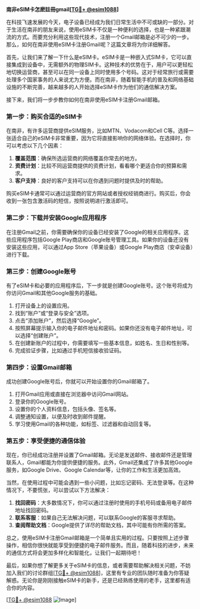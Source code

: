 **南非eSIM卡怎麽註冊gmail[[TG💪+ @esim1088](https://t.me/s/esim1088)]**

在科技飞速发展的今天，电子设备已经成为我们日常生活中不可或缺的一部分。对于生活在南非的朋友来说，使用eSIM卡不仅是一种便利的选择，也是一种紧跟潮流的方式。而要充分利用这些现代技术，注册一个Gmail邮箱是必不可少的一步。那么，如何在南非使用eSIM卡注册Gmail呢？这篇文章将为你详细解答。

首先，让我们来了解一下什么是eSIM卡。eSIM卡是一种嵌入式SIM卡，它可以直接集成到设备中，无需额外的物理SIM卡。这种技术的优势在于，用户可以更轻松地切换运营商，甚至可以在同一设备上同时使用多个号码。这对于经常旅行或需要处理多个国家事务的人来说尤为方便。而在南非，随着智能手机的普及和网络基础设施的不断完善，越来越多的人开始选择eSIM卡作为他们的通信解决方案。

接下来，我们将一步步教你如何在南非使用eSIM卡注册Gmail邮箱。

### 第一步：购买合适的eSIM卡

在南非，有许多运营商提供eSIM服务，比如MTN、Vodacom和Cell C等。选择一张适合自己的eSIM卡非常重要，因为它将直接影响你的网络体验。在选择时，你可以考虑以下几个因素：

1. **覆盖范围**：确保所选运营商的网络覆盖你常去的地方。
2. **资费计划**：比较不同运营商提供的资费计划，看看哪个更适合你的预算和需求。
3. **客户支持**：良好的客户支持可以在你遇到问题时提供及时的帮助。

购买eSIM卡通常可以通过运营商的官方网站或者授权经销商进行。购买后，你会收到一张包含激活码的短信，按照说明进行激活即可。

### 第二步：下载并安装Google应用程序

在注册Gmail之前，你需要确保你的设备已经安装了Google的相关应用程序。这些应用程序包括Google Play商店和Google账号管理工具。如果你的设备还没有安装这些应用，可以通过App Store（苹果设备）或Google Play商店（安卓设备）进行下载。

### 第三步：创建Google账号

有了eSIM卡和必要的应用程序后，下一步就是创建Google账号。这个账号将成为你访问Gmail和其他Google服务的基础。

1. 打开设备上的设置应用。
2. 找到“账户”或“登录与安全”选项。
3. 点击“添加账户”，然后选择“Google”。
4. 按照屏幕提示输入你的电子邮件地址和密码。如果你还没有电子邮件地址，可以选择“创建账户”。
5. 在创建新账户的过程中，你需要填写一些基本信息，如姓名、生日和性别等。
6. 完成验证步骤，比如通过手机短信接收验证码。

### 第四步：设置Gmail邮箱

成功创建Google账号后，你就可以开始设置你的Gmail邮箱了。

1. 打开Gmail应用或直接在浏览器中访问Gmail网站。
2. 登录你的Google账号。
3. 设置你的个人资料信息，包括头像、签名等。
4. 调整通知设置，以便及时收到邮件提醒。
5. 学习使用Gmail的各种功能，如标签、过滤器和自动回复等。

### 第五步：享受便捷的通信体验

现在，你已经成功注册并设置了Gmail邮箱。无论是发送邮件、接收邮件还是管理联系人，Gmail都能为你提供便捷的服务。此外，Gmail还集成了许多其他Google服务，如Google Drive、Google Calendar等，让你的工作和生活更加高效。

当然，在使用过程中可能会遇到一些小问题，比如忘记密码、无法登录等。在这种情况下，不要慌张，可以尝试以下方法解决：

1. **找回密码**：大多数情况下，你可以通过注册时使用的手机号码或备用电子邮件地址找回密码。
2. **联系客服**：如果自己无法解决问题，可以联系Google的客服寻求帮助。
3. **查阅帮助文档**：Google提供了详尽的帮助文档，其中可能有你所需的答案。

总之，使用eSIM卡注册Gmail邮箱是一个简单且实用的过程。只要按照上述步骤操作，相信你很快就能享受到便捷的电子邮件服务。而且，随着科技的进步，未来的通信方式将会更加多样化和智能化，让我们一起期待吧！

最后，如果你想了解更多关于eSIM卡的信息，或者需要帮助解决相关问题，不妨加入我们的讨论群组[[TG💪+ @esim1088](https://t.me/s/esim1088)]，这里有专业的团队随时准备为你答疑解惑。无论你是刚刚接触eSIM卡的新手，还是已经熟练使用的老手，这里都有适合你的内容。

[[TG💪+ @esim1088](https://t.me/s/esim1088) ![Image](https://i.postimg.cc/4NQfJmqS/Snipaste-2025-05-13-00-14-12.png)]